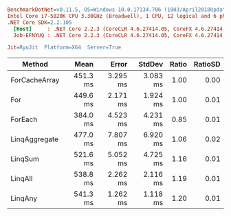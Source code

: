 ``` ini

BenchmarkDotNet=v0.11.5, OS=Windows 10.0.17134.706 (1803/April2018Update/Redstone4)
Intel Core i7-5820K CPU 3.30GHz (Broadwell), 1 CPU, 12 logical and 6 physical cores
.NET Core SDK=2.2.105
  [Host]     : .NET Core 2.2.3 (CoreCLR 4.6.27414.05, CoreFX 4.6.27414.05), 64bit RyuJIT
  Job-EFNYUQ : .NET Core 2.2.3 (CoreCLR 4.6.27414.05, CoreFX 4.6.27414.05), 64bit RyuJIT

Jit=RyuJit  Platform=X64  Server=True  

```
|        Method |     Mean |    Error |   StdDev | Ratio | RatioSD |
|-------------- |---------:|---------:|---------:|------:|--------:|
| ForCacheArray | 451.3 ms | 3.295 ms | 3.083 ms |  1.00 |    0.00 |
|           For | 449.6 ms | 2.171 ms | 1.924 ms |  1.00 |    0.01 |
|       ForEach | 384.0 ms | 4.523 ms | 4.231 ms |  0.85 |    0.01 |
| LinqAggregate | 477.0 ms | 7.807 ms | 6.920 ms |  1.06 |    0.02 |
|       LinqSum | 521.6 ms | 5.052 ms | 4.725 ms |  1.16 |    0.01 |
|       LinqAll | 538.8 ms | 2.262 ms | 2.116 ms |  1.19 |    0.01 |
|       LinqAny | 541.3 ms | 1.262 ms | 1.118 ms |  1.20 |    0.01 |
